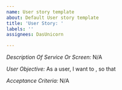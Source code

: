 ```yaml
---
name: User story template
about: Default User story template
title: 'User Story: '
labels: ''
assignees: DasUnicorn

---
```


*Description Of Service Or Screen:*
N/A

*User Objective:*
As a user, I want to , so that

*Acceptance Criteria:*
N/A
